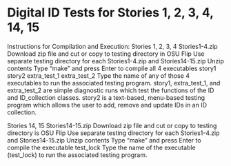 # Digital ID Tests for Stories 1, 2, 3, 4, 14, 15

Instructions for Compilation and Execution:
  Stories 1, 2, 3, 4
  Stories1-4.zip
    Download zip file and cut or copy to testing directory in OSU Flip
    Use separate testing directory for each Stories1-4.zip and Stories14-15.zip
    Unzip contents
    Type “make” and press Enter to compile all 4 executables
      story1
      story2
      extra_test_1
      extra_test_2
    Type the name of any of those 4 executables to run the associated testing program.
      story1, extra_test_1, and extra_test_2 are simple diagnostic runs which test the functions of the ID and ID_collection classes.
      story2 is a text-based, menu-based testing program which allows the user to add, remove and update IDs in an ID collection.

Stories 14, 15
  Stories14-15.zip
    Download zip file and cut or copy to testing directory is OSU Flip
    Use separate testing directory for each Stories1-4.zip and Stories14-15.zip
    Unzip contents
    Type “make” and press Enter to compile the executable
      test_lock
    Type the name of the executable (test_lock) to run the associated testing program.
